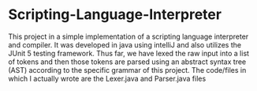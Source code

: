 # Scripting-Language-Interpreter
This project in a simple implementation of a scripting language interpreter and compiler. It was developed in java using intelliJ and also utilizes the JUnit 5 testing framework. Thus far, we have lexed the raw input into a list of tokens and then those tokens are parsed using an abstract syntax tree (AST) according to the specific grammar of this project. The code/files in which I actually wrote are the Lexer.java and Parser.java files
